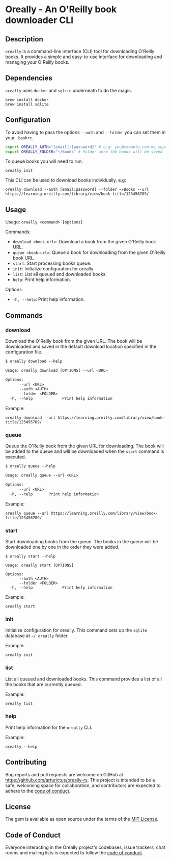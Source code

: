 # Oreally - An O'Reilly book downloader CLI

## Description

`oreally` is a command-line interface (CLI) tool for downloading O'Reilly books. It provides a simple and easy-to-use interface for downloading and managing your O'Reilly books.

## Dependencies

`oreally` uses `docker` and `sqlite` underneath to do the magic.

```shell
brew install docker
brew install sqlite
```

## Configuration

To avoid having to pass the options `--auth` and `--folder` you can set them in your `.bashrc`.

```bash
export OREALLY_AUTH="[email]:[password]" # e.g: you@example.com:my_super_secret_pass
export OREALLY_FOLDER="~/Books" # Folder were the books will be saved
```

To queue books you will need to run:

```shell
oreally init
```

This CLI can be used to download books individually, e.g:

```shell
oreally download --auth [email:password] --folder ~/Books --url https://learning.oreilly.com/library/view/book-title/123456789/
```

## Usage

Usage:
  `oreally <command> [options]`

Commands:

* `download <book-url>`: Download a book from the given O'Reilly book URL.
* `queue <book-url>`: Queue a book for downloading from the given O'Reilly book URL.
* `start`: Start processing books queue.
* `init`: Initialize configuration for oreally.
* `list`: List all queued and downloaded books.
* `help`: Print help information.

Options:

* `-h, --help`: Print help information.

## Commands

### download

Download the O'Reilly book from the given URL. The book will be downloaded and saved in the default download location specified in the configuration file.

```txt
$ oreally download --help

Usage: oreally download [OPTIONS] --url <URL>

Options:
      --url <URL>
      --auth <AUTH>
      --folder <FOLDER>
  -h, --help             Print help information
```

Example:

```shell
oreally download --url https://learning.oreilly.com/library/view/book-title/123456789/
```

### queue

Queue the O'Reilly book from the given URL for downloading. The book will be added to the queue and will be downloaded when the `start` command is executed.

```txt
$ oreally queue --help

Usage: oreally queue --url <URL>

Options:
      --url <URL>
  -h, --help       Print help information
```

Example:

```shell
oreally queue --url https://learning.oreilly.com/library/view/book-title/123456789/
```


### start

Start downloading books from the queue. The books in the queue will be downloaded one by one in the order they were added.

```shell
$ oreally start --help

Usage: oreally start [OPTIONS]

Options:
      --auth <AUTH>
      --folder <FOLDER>
  -h, --help             Print help information
```

Example:

```shell
oreally start
```

### init

Initialize configuration for oreally. This command sets up the `sqlite` database at `~/.oreally` folder.

Example:

```shell
oreally init
```

### list

List all queued and downloaded books. This command provides a list of all the books that are currently queued.

Example:

```shell
oreally list
```

### help

Print help information for the `oreally` CLI.

Example:

```shell
oreally --help
```

## Contributing

Bug reports and pull requests are welcome on GitHub at <https://github.com/arturictus/oreally-rs>. This project is intended to be a safe, welcoming space for collaboration, and contributors are expected to adhere to the [code of conduct](https://github.com/arturictus/oreally-rs/blob/master/CODE_OF_CONDUCT.md).

## License

The gem is available as open source under the terms of the [MIT License](https://opensource.org/licenses/MIT).

## Code of Conduct

Everyone interacting in the Oreally project's codebases, issue trackers, chat rooms and mailing lists is expected to follow the [code of conduct](https://github.com/arturictus/oreally-rs/blob/master/CODE_OF_CONDUCT.md).
